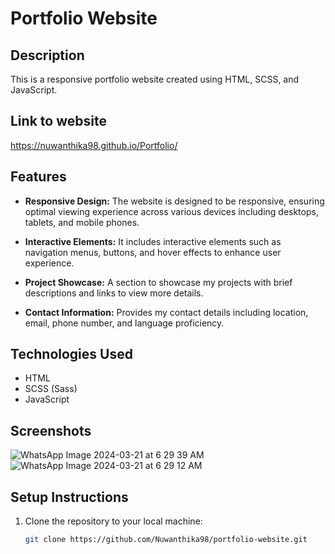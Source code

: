 # Portfolio Website

## Description

This is a responsive portfolio website created using HTML, SCSS, and JavaScript.

## Link to website
https://nuwanthika98.github.io/Portfolio/

## Features

- **Responsive Design:** The website is designed to be responsive, ensuring optimal viewing experience across various devices including desktops, tablets, and mobile phones.
  
- **Interactive Elements:** It includes interactive elements such as navigation menus, buttons, and hover effects to enhance user experience.
  
- **Project Showcase:** A section to showcase my projects with brief descriptions and links to view more details.
  
- **Contact Information:** Provides my contact details including location, email, phone number, and language proficiency.

## Technologies Used

- HTML
- SCSS (Sass)
- JavaScript

## Screenshots
![WhatsApp Image 2024-03-21 at 6 29 39 AM](https://github.com/Nuwanthika98/Portfolio/assets/120177733/ed3ba92b-a932-48c2-a085-faa42cf53398)
![WhatsApp Image 2024-03-21 at 6 29 12 AM](https://github.com/Nuwanthika98/Portfolio/assets/120177733/32c2b94a-da9b-480b-bc48-93e2257dff9f)



## Setup Instructions

1. Clone the repository to your local machine:

   ```bash
   git clone https://github.com/Nuwanthika98/portfolio-website.git
